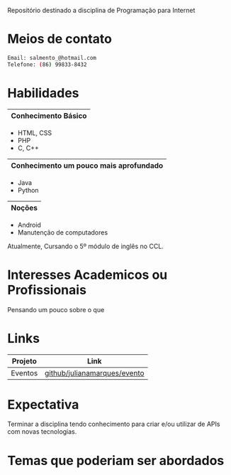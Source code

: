 Repositório destinado a disciplina de Programação para Internet

# Meios de contato
```sh
Email: salmento_@hotmail.com 
Telefone: (86) 99833-8432 
``` 

# Habilidades

|Conhecimento Básico|
| ------ |


- HTML, CSS
- PHP
- C, C++

|Conhecimento um pouco mais aprofundado|
| ------ |
- Java
- Python


|Noções|
| ------ |
- Android
- Manutenção de computadores

Atualmente, Cursando o 5º módulo de inglês no CCL.

# Interesses Academicos ou Profissionais
Pensando um pouco sobre o que 

# Links
|Projeto|Link|
| ------ | ------ |
|Eventos|[github/julianamarques/evento][DBGE]|


# Expectativa
Terminar a disciplina tendo conhecimento para criar e/ou utilizar de APIs com novas tecnologias.

# Temas que poderiam ser abordados






[DBGE]: <https://github.com/julianamarques/Eventos>
